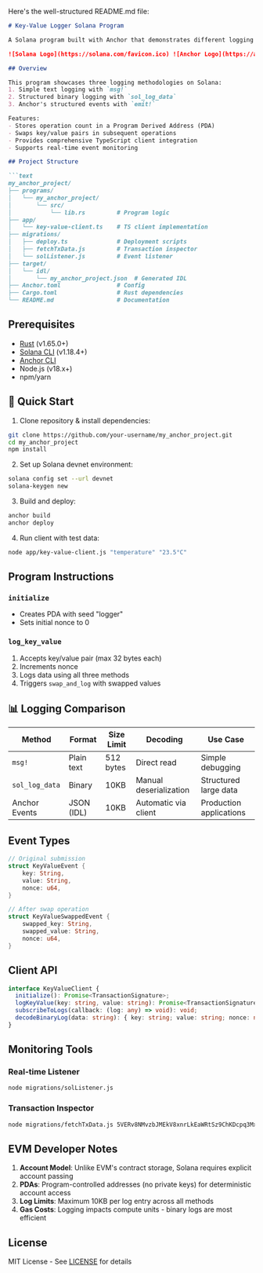 Here's the well-structured README.md file:

```markdown
# Key-Value Logger Solana Program

A Solana program built with Anchor that demonstrates different logging methods through key-value pair operations. Includes a TypeScript client for interaction and event monitoring.

![Solana Logo](https://solana.com/favicon.ico) ![Anchor Logo](https://anchorlang.com/_next/image?url=%2Flogo.png&w=128&q=75)

## Overview

This program showcases three logging methodologies on Solana:
1. Simple text logging with `msg!`
2. Structured binary logging with `sol_log_data`
3. Anchor's structured events with `emit!`

Features:
- Stores operation count in a Program Derived Address (PDA)
- Swaps key/value pairs in subsequent operations
- Provides comprehensive TypeScript client integration
- Supports real-time event monitoring

## Project Structure

```text
my_anchor_project/
├── programs/
│   └── my_anchor_project/
│       └── src/
│           └── lib.rs         # Program logic
├── app/
│   └── key-value-client.ts    # TS client implementation
├── migrations/
│   ├── deploy.ts              # Deployment scripts
│   ├── fetchTxData.js         # Transaction inspector
│   └── solListener.js         # Event listener
├── target/
│   └── idl/
│       └── my_anchor_project.json  # Generated IDL
├── Anchor.toml                # Config
├── Cargo.toml                 # Rust dependencies
└── README.md                  # Documentation
```

## Prerequisites

- [Rust](https://rustup.rs/) (v1.65.0+)
- [Solana CLI](https://docs.solana.com/cli/install-solana-cli-tools) (v1.18.4+)
- [Anchor CLI](https://www.anchor-lang.com/docs/installation)
- Node.js (v18.x+)
- npm/yarn

## 🚀 Quick Start

1. Clone repository & install dependencies:
```bash
git clone https://github.com/your-username/my_anchor_project.git
cd my_anchor_project
npm install
```

2. Set up Solana devnet environment:
```bash
solana config set --url devnet
solana-keygen new
```

3. Build and deploy:
```bash
anchor build
anchor deploy
```

4. Run client with test data:
```bash
node app/key-value-client.js "temperature" "23.5°C"
```

## Program Instructions

### `initialize`
- Creates PDA with seed "logger"
- Sets initial nonce to 0

### `log_key_value`
1. Accepts key/value pair (max 32 bytes each)
2. Increments nonce
3. Logs data using all three methods
4. Triggers `swap_and_log` with swapped values

## 📊 Logging Comparison

| Method              | Format         | Size Limit | Decoding                   | Use Case                |
|---------------------|----------------|------------|----------------------------|-------------------------|
| `msg!`              | Plain text     | 512 bytes  | Direct read                | Simple debugging        |
| `sol_log_data`      | Binary         | 10KB       | Manual deserialization     | Structured large data   |
| Anchor Events       | JSON (IDL)    | 10KB       | Automatic via client       | Production applications |

## Event Types

```rust
// Original submission
struct KeyValueEvent {
    key: String,
    value: String,
    nonce: u64,
}

// After swap operation
struct KeyValueSwappedEvent {
    swapped_key: String,
    swapped_value: String,
    nonce: u64,
}
```

## Client API

```typescript
interface KeyValueClient {
  initialize(): Promise<TransactionSignature>;
  logKeyValue(key: string, value: string): Promise<TransactionSignature>;
  subscribeToLogs(callback: (log: any) => void): void;
  decodeBinaryLog(data: string): { key: string; value: string; nonce: number };
}
```

## Monitoring Tools

### Real-time Listener
```bash
node migrations/solListener.js
```

### Transaction Inspector
```bash
node migrations/fetchTxData.js 5VERv8NMvzbJMEkV8xnrLkEaWRtSz9ChKDcpq3Mxcs3poaH9g4KdYL4iPEgfQ25238huKGnMHCUnmN4VbSv7nD9
```

## EVM Developer Notes

1. **Account Model**: Unlike EVM's contract storage, Solana requires explicit account passing
2. **PDAs**: Program-controlled addresses (no private keys) for deterministic account access
3. **Log Limits**: Maximum 10KB per log entry across all methods
4. **Gas Costs**: Logging impacts compute units - binary logs are most efficient

## License

MIT License - See [LICENSE](LICENSE) for details

